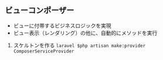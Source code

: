 ## ビューコンポーザー  
- ビューに付帯するビジネスロジックを実現 
- ビュー表示（レンダリング）の他に、自動的にメソッドを実行  

1. スケルトンを作る 
`laravel $php artisan make:provider ComposerServiceProvider`
